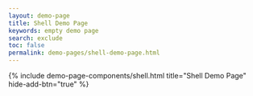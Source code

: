```yaml
---
layout: demo-page
title: Shell Demo Page
keywords: empty demo page
search: exclude
toc: false
permalink: demo-pages/shell-demo-page.html
---
```


{% include demo-page-components/shell.html title="Shell Demo Page" hide-add-btn="true" %}
